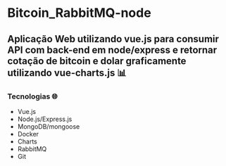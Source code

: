 # Bitcoin_RabbitMQ-node

<h2>Aplicação Web utilizando vue.js para consumir API com back-end em node/express e retornar cotação de bitcoin e dolar graficamente utilizando vue-charts.js &#128202</h2>

<h3>Tecnologias &#127760</h3>
<ul>
  <li>Vue.js</li>
  <li>Node.js/Express.js</li>
  <li>MongoDB/mongoose</li>
  <li>Docker</li>
  <li>Charts</li>
  <li>RabbitMQ</li>
  <li>Git</li>
</ul>

<img src=""/>
